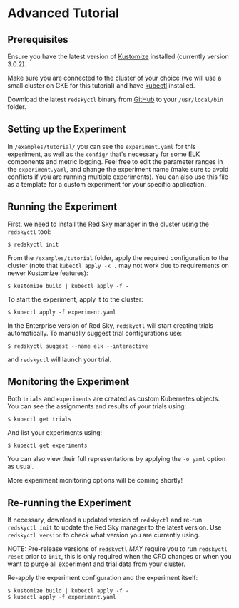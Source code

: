 # Advanced Tutorial

## Prerequisites

Ensure you have the latest version of [Kustomize](https://github.com/kubernetes-sigs/kustomize/releases) installed (currently version 3.0.2).

Make sure you are connected to the cluster of your choice (we will use a small cluster on GKE for this tutorial) and have [kubectl](https://kubernetes.io/docs/tasks/tools/install-kubectl/) installed.

Download the latest `redskyctl` binary from [GitHub](https://github.com/redskyops/k8s-experiment/releases) to your `/usr/local/bin` folder.


## Setting up the Experiment

In `/examples/tutorial/` you can see the `experiment.yaml` for this experiment, as well as the `config/` that's necessary for some ELK components and metric logging.
Feel free to edit the parameter ranges in the `experiment.yaml`, and change the experiment name (make sure to avoid conflicts if you are running multiple experiments). You can also use this file as a template for a custom experiment for your specific application.


## Running the Experiment

First, we need to install the Red Sky manager in the cluster using the `redskyctl` tool:

```
$ redskyctl init
```

From the `/examples/tutorial` folder, apply the required configuration to the cluster (note that `kubectl apply -k .` may not work due to requirements on newer Kustomize features):

```
$ kustomize build | kubectl apply -f -
```

To start the experiment, apply it to the cluster:

```
$ kubectl apply -f experiment.yaml
```

In the Enterprise version of Red Sky, `redskyctl` will start creating trials automatically. To manually suggest trial configurations use:

```
$ redskyctl suggest --name elk --interactive
```

and `redskyctl` will launch your trial.


## Monitoring the Experiment

Both `trials` and `experiments` are created as custom Kubernetes objects. You can see the assignments and results of your trials using:

```
$ kubectl get trials
```

And list your experiments using:

```
$ kubectl get experiments
```

You can also view their full representations by applying the `-o yaml` option as usual.

More experiment monitoring options will be coming shortly!


## Re-running the Experiment

If necessary, download a updated version of `redskyctl` and re-run `redskyctl init` to update the Red Sky manager to the latest version. Use `redskyctl version` to check what version you are currently using.

NOTE: Pre-release versions of `redskyctl` _MAY_ require you to run `redskyctl reset` prior to `init`, this is only required when the CRD changes or when you want to purge all experiment and trial data from your cluster.

Re-apply the experiment configuration and the experiment itself:

```
$ kustomize build | kubectl apply -f -
$ kubectl apply -f experiment.yaml
```
